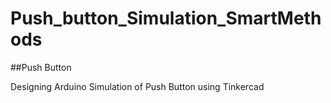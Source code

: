 # Push_button_Simulation_SmartMethods
##Push Button

Designing Arduino Simulation of Push Button using Tinkercad
